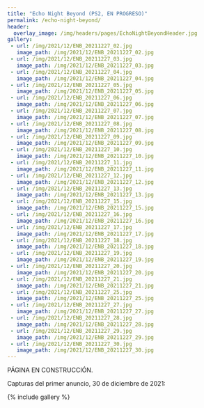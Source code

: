 ```yaml
---
title: "Echo Night Beyond (PS2, EN PROGRESO)"
permalink: /echo-night-beyond/
header:
  overlay_image: /img/headers/pages/EchoNightBeyondHeader.jpg
gallery:
 - url: /img/2021/12/ENB_20211227_02.jpg
   image_path: /img/2021/12/ENB_20211227_02.jpg
 - url: /img/2021/12/ENB_20211227_03.jpg
   image_path: /img/2021/12/ENB_20211227_03.jpg
 - url: /img/2021/12/ENB_20211227_04.jpg
   image_path: /img/2021/12/ENB_20211227_04.jpg
 - url: /img/2021/12/ENB_20211227_05.jpg
   image_path: /img/2021/12/ENB_20211227_05.jpg
 - url: /img/2021/12/ENB_20211227_06.jpg
   image_path: /img/2021/12/ENB_20211227_06.jpg
 - url: /img/2021/12/ENB_20211227_07.jpg
   image_path: /img/2021/12/ENB_20211227_07.jpg
 - url: /img/2021/12/ENB_20211227_08.jpg
   image_path: /img/2021/12/ENB_20211227_08.jpg
 - url: /img/2021/12/ENB_20211227_09.jpg
   image_path: /img/2021/12/ENB_20211227_09.jpg
 - url: /img/2021/12/ENB_20211227_10.jpg
   image_path: /img/2021/12/ENB_20211227_10.jpg
 - url: /img/2021/12/ENB_20211227_11.jpg
   image_path: /img/2021/12/ENB_20211227_11.jpg
 - url: /img/2021/12/ENB_20211227_12.jpg
   image_path: /img/2021/12/ENB_20211227_12.jpg
 - url: /img/2021/12/ENB_20211227_13.jpg
   image_path: /img/2021/12/ENB_20211227_13.jpg
 - url: /img/2021/12/ENB_20211227_15.jpg
   image_path: /img/2021/12/ENB_20211227_15.jpg
 - url: /img/2021/12/ENB_20211227_16.jpg
   image_path: /img/2021/12/ENB_20211227_16.jpg
 - url: /img/2021/12/ENB_20211227_17.jpg
   image_path: /img/2021/12/ENB_20211227_17.jpg
 - url: /img/2021/12/ENB_20211227_18.jpg
   image_path: /img/2021/12/ENB_20211227_18.jpg
 - url: /img/2021/12/ENB_20211227_19.jpg
   image_path: /img/2021/12/ENB_20211227_19.jpg
 - url: /img/2021/12/ENB_20211227_20.jpg
   image_path: /img/2021/12/ENB_20211227_20.jpg
 - url: /img/2021/12/ENB_20211227_21.jpg
   image_path: /img/2021/12/ENB_20211227_21.jpg
 - url: /img/2021/12/ENB_20211227_25.jpg
   image_path: /img/2021/12/ENB_20211227_25.jpg
 - url: /img/2021/12/ENB_20211227_27.jpg
   image_path: /img/2021/12/ENB_20211227_27.jpg
 - url: /img/2021/12/ENB_20211227_28.jpg
   image_path: /img/2021/12/ENB_20211227_28.jpg
 - url: /img/2021/12/ENB_20211227_29.jpg
   image_path: /img/2021/12/ENB_20211227_29.jpg
 - url: /img/2021/12/ENB_20211227_30.jpg
   image_path: /img/2021/12/ENB_20211227_30.jpg
---
```


PÁGINA EN CONSTRUCCIÓN.

Capturas del primer anuncio, 30 de diciembre de 2021:

{% include gallery %}